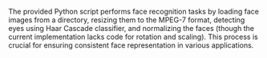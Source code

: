 The provided Python script performs face recognition tasks by loading face images from a directory, resizing them to the MPEG-7 format, detecting eyes using Haar Cascade classifier, and normalizing the faces (though the current implementation lacks code for rotation and scaling). This process is crucial for ensuring consistent face representation in various applications.